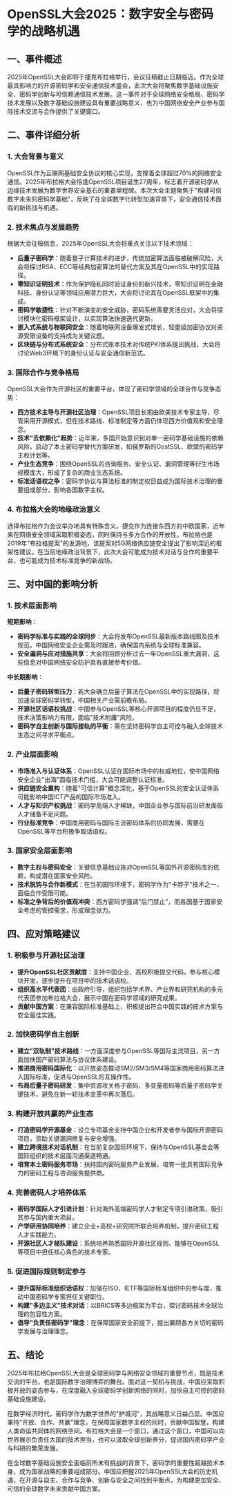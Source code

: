  # OpenSSL大会2025：数字安全与密码学的战略机遇

## 一、事件概述

2025年OpenSSL大会即将于捷克布拉格举行，会议征稿截止日期临近。作为全球最具影响力的开源密码学和安全通信技术盛会，此次大会将聚焦数字基础设施安全、密码学创新与可信赖通信技术发展。这一事件对于全球网络安全格局、密码学技术发展以及数字基础设施建设具有重要战略意义，也为中国网络安全产业参与国际技术交流与合作提供了关键窗口。

## 二、事件详细分析

### 1. 大会背景与意义

OpenSSL作为互联网基础安全协议的核心实现，支撑着全球超过70%的网络安全通信。2025年布拉格大会恰逢OpenSSL项目诞生27周年，标志着开源密码学从边缘技术发展为数字世界安全基石的重要里程碑。本次大会主题聚焦于"构建可信数字未来的密码学基础"，反映了在全球数字化转型加速背景下，安全通信技术面临的新挑战与机遇。

### 2. 技术焦点与发展趋势

根据大会征稿信息，2025年OpenSSL大会将重点关注以下技术领域：

- **后量子密码学**：随着量子计算技术的进步，传统加密算法面临被破解风险，大会将探讨RSA、ECC等经典加密算法的替代方案及其在OpenSSL中的实现路径。
- **零知识证明技术**：作为保护隐私同时验证身份的新兴技术，零知识证明在金融科技、身份认证等领域应用潜力巨大，大会将讨论其在OpenSSL框架中的集成。
- **密码学敏捷性**：针对不断演变的安全威胁，密码系统需要灵活应对，大会将探讨模块化密码框架设计，以实现算法快速迭代更新。
- **嵌入式系统与物联网安全**：随着物联网设备爆发式增长，轻量级加密协议对资源受限设备的支持成为关键议题。
- **区块链与分布式系统安全**：分布式账本技术对传统PKI体系提出挑战，大会将讨论Web3环境下的身份认证与安全通信新范式。

### 3. 国际合作与竞争格局

OpenSSL大会作为开源社区的重要平台，体现了密码学领域的全球合作与竞争态势：

- **西方技术主导与开源社区治理**：OpenSSL项目长期由欧美技术专家主导，尽管采用开源模式，但在技术路线、标准制定等方面仍体现西方价值观和安全理念。
- **技术"去依赖化"趋势**：近年来，多国开始意识到对单一密码学基础设施的依赖风险，启动了本土密码学替代方案研发，如俄罗斯的GostSSL、欧盟的密码学主权计划等。
- **产业生态竞争**：围绕OpenSSL的咨询服务、安全认证、漏洞管理等衍生市场规模庞大，形成了复杂的商业生态系统。
- **标准话语权之争**：密码学协议与算法标准的制定权日益成为国际技术治理的重要组成部分，影响各国数字主权。

### 4. 布拉格大会的地缘政治意义

选择布拉格作为会议举办地具有特殊含义。捷克作为连接东西方的中欧国家，近年来在网络安全领域采取积极姿态，同时保持与多方合作的开放性。布拉格也是2019年"布拉格提案"的发源地，该提案对5G网络供应链安全提出了影响深远的框架性建议。在当前地缘政治背景下，此次大会可能成为技术对话与合作的重要平台，也可能成为技术标准竞争的新战场。

## 三、对中国的影响分析

### 1. 技术层面影响

**短期影响**：
- **密码学标准与实践的全球同步**：大会将发布OpenSSL最新版本路线图及技术规范，中国网络安全企业需及时跟进，确保国内系统与全球标准兼容。
- **安全漏洞与应对措施共享**：大会将回顾分析过去一年OpenSSL重大漏洞，这些信息对中国网络安全防护具有直接参考价值。

**中长期影响**：
- **后量子密码转型压力**：若大会确立后量子算法在OpenSSL中的实现路径，将加速全球密码学转型，中国相关产业需前瞻布局。
- **开源社区话语权挑战**：中国参与OpenSSL等核心开源项目的程度仍显不足，技术决策影响力有限，面临"技术附庸"风险。
- **密码学自主创新与国际接轨的平衡**：需在坚持密码学自主可控与融入全球技术生态之间寻求平衡点。

### 2. 产业层面影响

- **市场准入与认证体系**：OpenSSL认证在国际市场中的权威地位，使中国网络安全企业"出海"面临技术门槛，大会可能调整认证标准。
- **供应链安全重构**：随着"可信计算"概念深化，基于OpenSSL的安全认证体系可能影响中国ICT产品的国际市场准入。
- **人才与知识产权挑战**：密码学高端人才稀缺，中国企业参与国际前沿研发面临人才储备不足问题。
- **行业标准竞争**：中国商用密码与国际主流密码体系的协同发展，需要在OpenSSL等平台积极争取话语权。

### 3. 国家安全层面影响

- **数字主权与密码安全**：关键信息基础设施对OpenSSL等国外开源密码库的依赖，构成潜在国家安全风险。
- **技术脱钩与合作新模式**：在当前国际环境下，密码学作为"卡脖子"技术之一，面临合作受限可能。
- **标准之争背后的价值观冲突**：西方密码学强调"后门禁止"，而各国基于国家安全考虑的管控需求，形成理念张力。

## 四、应对策略建议

### 1. 积极参与开源社区治理

- **提升OpenSSL社区贡献度**：支持中国企业、高校积极提交代码，参与核心模块开发，逐步提升在项目中的技术话语权。
- **组织高水平代表团**：由政府引导，组织包括学术界、产业界和研究机构的多元代表团参加布拉格大会，展示中国在密码学领域的研究成果。
- **贡献中国方案**：在兼容国际标准基础上，积极提出符合中国实践的技术方案与安全最佳实践。

### 2. 加快密码学自主创新

- **建立"双轨制"技术路线**：一方面深度参与OpenSSL等国际主流项目，另一方面加快国产密码算法与协议体系建设。
- **推进商用密码国际化**：以开放姿态推动SM2/SM3/SM4等国家商用密码算法进入国际标准，促进与OpenSSL的互操作性。
- **布局后量子密码研发**：集中资源攻关格子密码、多变量密码等后量子密码学关键技术，避免在新一轮技术变革中再次落后。

### 3. 构建开放共赢的产业生态

- **打造密码学开源基金**：设立专项基金支持中国企业和开发者参与国际开源密码项目，资助关键漏洞修复与安全增强。
- **建立跨境技术对话机制**：在当前复杂国际环境下，保持与OpenSSL基金会等国际组织的技术层面沟通渠道畅通。
- **培育本土密码服务市场**：扶持国内密码服务产业发展，培育一批具有国际竞争力的密码工程与咨询服务提供商。

### 4. 完善密码人才培养体系

- **密码学国际人才引进计划**：针对海外高端密码学人才制定专项引进政策，吸引其参与国内重大项目。
- **产学研用协同培养**：建立企业+高校+研究院所联合培养机制，提升密码工程人才实践能力。
- **开源社区人才梯队建设**：系统培养熟悉国际开源社区规则、能够在OpenSSL等项目中担任核心角色的技术专家。

### 5. 促进国际规则制定参与

- **提升国际标准组织话语权**：加强在ISO、IETF等国际标准组织中的参与度，推动中国密码学专家担任关键职位。
- **构建"多边主义"技术对话**：以BRICS等多边框架为平台，探讨密码技术全球治理的包容性方案。
- **倡导"负责任密码学"理念**：在保障国家安全前提下，提出兼顾各方关切的密码学发展与治理理念。

## 五、结论

2025年布拉格OpenSSL大会是全球密码学与网络安全领域的重要节点，既是技术交流的平台，也是国际数字治理博弈的舞台。面对这一契机与挑战，中国应采取积极开放的姿态参与，在深度融入全球密码学创新网络的同时，加快自主可控的密码基础设施建设。

在数字经济时代，密码学作为数字世界的"护城河"，其战略意义日益凸显。中国应秉持"开放、合作、共赢"理念，在保障国家数字主权的同时，贡献中国智慧，构建人类命运共同体的网络空间。布拉格大会是一个窗口，通过这个窗口，中国可以向世界展示负责任大国的技术担当，也可以汲取全球创新养分，促进国内密码学产业与科研的繁荣发展。

在全球数字基础设施安全面临前所未有挑战的背景下，密码学的重要性超越技术本身，成为国家战略的重要组成部分。中国应把握2025年OpenSSL大会的历史机遇，在开源与自主、合作与竞争、创新与安全之间找到平衡点，为构建更加安全、可信的全球数字未来贡献中国方案。